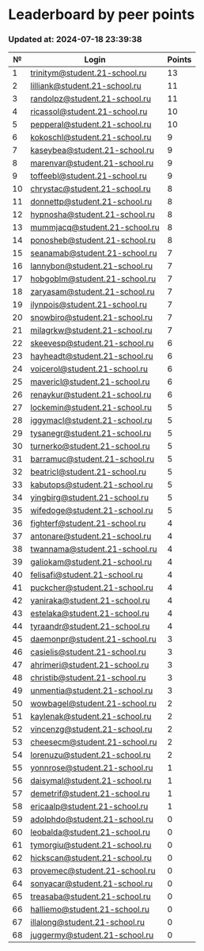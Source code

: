 # Leaderboard by peer points

### Updated at: 2024-07-18 23:39:38

| № | Login | Points |
|---|-------|--------|
|1|trinitym@student.21-school.ru|13|
|2|lilliank@student.21-school.ru|11|
|3|randolpz@student.21-school.ru|11|
|4|ricassol@student.21-school.ru|10|
|5|pepperal@student.21-school.ru|10|
|6|kokoschl@student.21-school.ru|9|
|7|kaseybea@student.21-school.ru|9|
|8|marenvar@student.21-school.ru|9|
|9|toffeebl@student.21-school.ru|9|
|10|chrystac@student.21-school.ru|8|
|11|donnettp@student.21-school.ru|8|
|12|hypnosha@student.21-school.ru|8|
|13|mummjacq@student.21-school.ru|8|
|14|ponosheb@student.21-school.ru|8|
|15|seanamab@student.21-school.ru|7|
|16|lannybon@student.21-school.ru|7|
|17|hobgoblm@student.21-school.ru|7|
|18|zaryasam@student.21-school.ru|7|
|19|ilynpois@student.21-school.ru|7|
|20|snowbiro@student.21-school.ru|7|
|21|milagrkw@student.21-school.ru|7|
|22|skeevesp@student.21-school.ru|6|
|23|hayheadt@student.21-school.ru|6|
|24|voicerol@student.21-school.ru|6|
|25|mavericl@student.21-school.ru|6|
|26|renaykur@student.21-school.ru|6|
|27|lockemin@student.21-school.ru|5|
|28|iggymacl@student.21-school.ru|5|
|29|tysanegr@student.21-school.ru|5|
|30|turnerko@student.21-school.ru|5|
|31|barramuc@student.21-school.ru|5|
|32|beatricl@student.21-school.ru|5|
|33|kabutops@student.21-school.ru|5|
|34|yingbirg@student.21-school.ru|5|
|35|wifedoge@student.21-school.ru|5|
|36|fighterf@student.21-school.ru|4|
|37|antonare@student.21-school.ru|4|
|38|twannama@student.21-school.ru|4|
|39|galiokam@student.21-school.ru|4|
|40|felisafi@student.21-school.ru|4|
|41|puckcher@student.21-school.ru|4|
|42|yaniraka@student.21-school.ru|4|
|43|estelaka@student.21-school.ru|4|
|44|tyraandr@student.21-school.ru|4|
|45|daemonpr@student.21-school.ru|3|
|46|casielis@student.21-school.ru|3|
|47|ahrimeri@student.21-school.ru|3|
|48|christib@student.21-school.ru|3|
|49|unmentia@student.21-school.ru|3|
|50|wowbagel@student.21-school.ru|2|
|51|kaylenak@student.21-school.ru|2|
|52|vincenzg@student.21-school.ru|2|
|53|cheesecm@student.21-school.ru|2|
|54|lorenuzu@student.21-school.ru|2|
|55|yonnrose@student.21-school.ru|1|
|56|daisymal@student.21-school.ru|1|
|57|demetrif@student.21-school.ru|1|
|58|ericaalp@student.21-school.ru|1|
|59|adolphdo@student.21-school.ru|0|
|60|leobalda@student.21-school.ru|0|
|61|tymorgiu@student.21-school.ru|0|
|62|hickscan@student.21-school.ru|0|
|63|provemec@student.21-school.ru|0|
|64|sonyacar@student.21-school.ru|0|
|65|treasaba@student.21-school.ru|0|
|66|halliemo@student.21-school.ru|0|
|67|illalong@student.21-school.ru|0|
|68|juggermy@student.21-school.ru|0|

